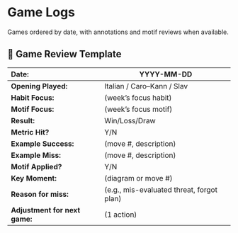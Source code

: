 # Game Logs

Games ordered by date, with annotations and motif reviews when available.

## 📝 Game Review Template

| Date:                         | YYYY-MM-DD                                | 
|:------------------------------|-------------------------------------------|
| **Opening Played:**           | Italian / Caro–Kann / Slav                | 
| **Habit Focus:**              | (week’s focus habit)                      | 
| **Motif Focus:**              | (week’s focus motif)                      | 
| **Result:**                   | Win/Loss/Draw                             | 
| **Metric Hit?**               | Y/N                                       |
| **Example Success:**          | (move #, description)                     | 
| **Example Miss:**             | (move #, description)                     | 
| **Motif Applied?**            | Y/N                                       |
| **Key Moment:**               | (diagram or move #)                       |
| **Reason for miss:**          | (e.g., mis-evaluated threat, forgot plan) |
| **Adjustment for next game:** | (1 action)                                | 


